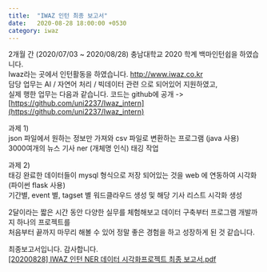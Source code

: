 ```yaml
---
title:  "IWAZ 인턴 최종 보고서"
date:   2020-08-28 18:00:00 +0530
category: iwaz   
---  
```

2개월 간 (2020/07/03 ~ 2020/08/28) 충남대학교 2020 학계 백마인턴쉽을 하였습니다.   
Iwaz라는 곳에서 인턴활동을 하였습니다. http://www.iwaz.co.kr    
담당 업무는  AI / 자연어 처리 / 빅데이터 관련 으로 되어있어 지원하였고,   
실제 행한 업무는 다음과 같습니다. 코드는 github에 공개 -> [https://github.com/uni2237/Iwaz_intern](https://github.com/uni2237/Iwaz_intern)   

과제 1)  
json 파일에서 원하는 정보만 가져와 csv 파일로 변환하는 프로그램 (java 사용)  
3000여개의 뉴스 기사 ner (개체명 인식) 태깅 작업  

과제 2)  
태깅 완료한 데이터들이 mysql 형식으로 저장 되어있는 것을 web 에 연동하여 시각화 (파이썬 flask 사용)  
기간별, event 별, tagset 별 워드클라우드 생성 및 해당 기사 리스트 시각화 생성  

2달이라는 짧은 시간 동안 다양한 실무를 체험해보고 데이터 구축부터 프로그램 개발까지 하나의 프로젝트를  
처음부터 끝까지 마무리 해볼 수 있어 정말 좋은 경험을 하고 성장하게 된 것 같습니다.  


최종보고서입니다. 감사합니다.  
[[20200828] IWAZ 인턴 NER 데이터 시각화프로젝트 최종 보고서.pdf](https://github.com/uni2237/uni2237.github.io/files/5310532/20200828.IWAZ.NER.pdf)
